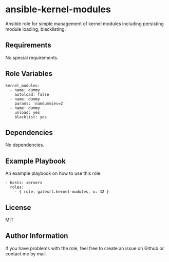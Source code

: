 ansible-kernel-modules
======================

Ansible role for simple management of kernel modules including persisting module loading, blacklisting.

Requirements
------------

No special requirements.

Role Variables
--------------

```
kernel_modules:
  - name: dummy
    autoload: false
  - name: dummy
    params: 'numdummies=2'
  - name: dummy
    unload: yes
    blacklist: yes
```

Dependencies
------------

No dependencies.

Example Playbook
----------------

An example playbook on how to use this role:

```
- hosts: servers
  roles:
    - { role: galexrt.kernel-modules, x: 42 }
```

License
-------

MIT

Author Information
------------------

If you have problems with the role, feel free to create an issue on Github or contact me by mail.
